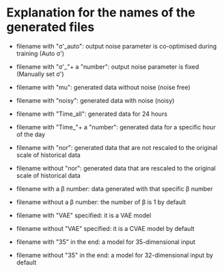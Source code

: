 # Explanation for the names of the generated files
- filename with "σ'_auto": output noise parameter is co-optimised during training (Auto σ')
- filename with "σ'_"+ a "number": output noise parameter is  fixed (Manually set σ')

- filename with "mu": generated data without noise (noise free)
- filename with "noisy": generated data with noise (noisy)

- filename with "Time_all": generated data for 24 hours
- filename with "Time_"+ a "number": generated data for a specific hour of the day

- filename with "nor": generated data that are not rescaled to the original scale of historical data
- filename without "nor": generated data that are rescaled to the original scale of historical data

- filename with a β number: data generated with that specific β number
- filename without a β number: the number of β is 1 by default

- filename with "VAE" specified: it is a VAE model
- filename without "VAE" specified: it is a CVAE model by default

- filename with "35" in the end: a model for 35-dimensional input
- filename without "35" in the end: a model for 32-dimensional input by default
